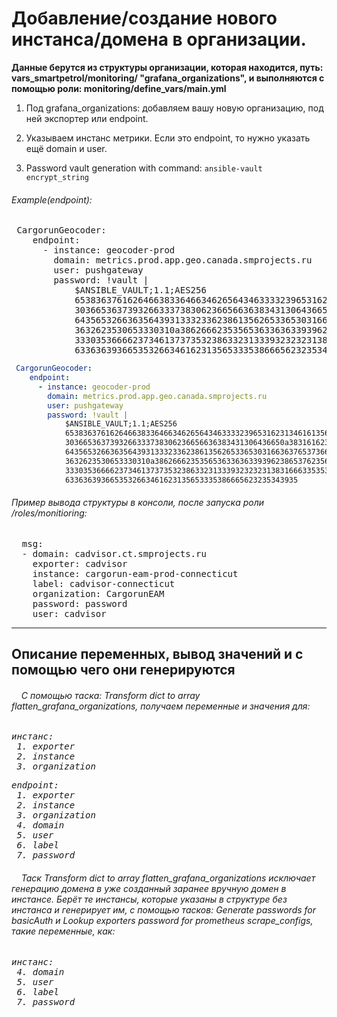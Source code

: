 
# Добавление/создание нового инстанса/домена в организации.


**Данные берутся из структуры организации, которая находится, путь: vars_smartpetrol/monitoring/ "grafana_organizations", 
и выполняются c помощью роли: monitoring/define_vars/main.yml**

1. Под grafana_organizations:
добавляем вашу новую организацию, под ней экспортер или endpoint.

2. Указываем инстанс метрики. Если это endpoint, то нужно указать ещё domain и user.

3. Password vault generation with command: `ansible-vault encrypt_string`


<h6><em>Example(endpoint):</em></h6> 

<pre>&nbsp;CargorunGeocoder:
&nbsp;&nbsp;&nbsp;&nbsp;endpoint:
&nbsp;&nbsp;&nbsp;&nbsp;&nbsp;&nbsp;- instance: geocoder-prod
&nbsp;&nbsp;&nbsp;&nbsp;&nbsp;&nbsp;&nbsp;&nbsp;domain: metrics.prod.app.geo.canada.smprojects.ru
&nbsp;&nbsp;&nbsp;&nbsp;&nbsp;&nbsp;&nbsp;&nbsp;user: pushgateway
&nbsp;&nbsp;&nbsp;&nbsp;&nbsp;&nbsp;&nbsp;&nbsp;password: !vault |
&nbsp;&nbsp;&nbsp;&nbsp;&nbsp;&nbsp;&nbsp;&nbsp;&nbsp;&nbsp;&nbsp;&nbsp;$ANSIBLE_VAULT;1.1;AES256
&nbsp;&nbsp;&nbsp;&nbsp;&nbsp;&nbsp;&nbsp;&nbsp;&nbsp;&nbsp;&nbsp;&nbsp;65383637616264663833646634626564346333323965316231346161356338383932366534653237
&nbsp;&nbsp;&nbsp;&nbsp;&nbsp;&nbsp;&nbsp;&nbsp;&nbsp;&nbsp;&nbsp;&nbsp;3036653637393266333738306236656636383431306436650a383161623735633066396165623162
&nbsp;&nbsp;&nbsp;&nbsp;&nbsp;&nbsp;&nbsp;&nbsp;&nbsp;&nbsp;&nbsp;&nbsp;64356532663635643931333233623861356265336530316636376537366438313263303538366661
&nbsp;&nbsp;&nbsp;&nbsp;&nbsp;&nbsp;&nbsp;&nbsp;&nbsp;&nbsp;&nbsp;&nbsp;3632623530653330310a386266623535653633636339396238653762356663306565626338366239
&nbsp;&nbsp;&nbsp;&nbsp;&nbsp;&nbsp;&nbsp;&nbsp;&nbsp;&nbsp;&nbsp;&nbsp;33303536666237346137373532386332313339323232313831666335353838306636643363656266
&nbsp;&nbsp;&nbsp;&nbsp;&nbsp;&nbsp;&nbsp;&nbsp;&nbsp;&nbsp;&nbsp;&nbsp;6336363936653532663461623135653335386665623235343935</pre>


``` yaml
 CargorunGeocoder:
    endpoint:
      - instance: geocoder-prod
        domain: metrics.prod.app.geo.canada.smprojects.ru
        user: pushgateway
        password: !vault |
            $ANSIBLE_VAULT;1.1;AES256
            65383637616264663833646634626564346333323965316231346161356338383932366534653237
            3036653637393266333738306236656636383431306436650a383161623735633066396165623162
            64356532663635643931333233623861356265336530316636376537366438313263303538366661
            3632623530653330310a386266623535653633636339396238653762356663306565626338366239
            33303536666237346137373532386332313339323232313831666335353838306636643363656266
            6336363936653532663461623135653335386665623235343935
```
            
            


<h6><em>Пример вывода структуры в консоли, после запуска роли /roles/monitioring:</em></h6>

<pre>&nbsp;&nbsp;msg:
&nbsp;&nbsp;- domain: cadvisor.ct.smprojects.ru
&nbsp;&nbsp;&nbsp;&nbsp;exporter: cadvisor
&nbsp;&nbsp;&nbsp;&nbsp;instance: cargorun-eam-prod-connecticut
&nbsp;&nbsp;&nbsp;&nbsp;label: cadvisor-connecticut
&nbsp;&nbsp;&nbsp;&nbsp;organization: CargorunEAM
&nbsp;&nbsp;&nbsp;&nbsp;password: password
&nbsp;&nbsp;&nbsp;&nbsp;user: cadvisor</pre>

---
<main>
<h2>Описание переменных, вывод значений и с помощью чего они генерируются</h2>
</main>
<h6>&nbsp;&nbsp;&nbsp;&nbsp;С помощью таска: Transform dict to array flatten_grafana_organizations,
получаем переменные и значения для:</h6>

<pre><em>инстанс:
 1. exporter 
 2. instance
 3. organization</em></pre>
<pre><em>endpoint:
 1. exporter 
 2. instance
 3. organization
 4. domain 
 5. user
 6. label
 7. password</em></pre>

<h6>&nbsp;&nbsp;&nbsp;&nbsp;Таск Transform dict to array flatten_grafana_organizations исключает генерацию домена в уже созданный заранее вручную домен в инстансе. Берёт те инстансы, которые указаны в структуре без инстанса и генерирует им, с помощью тасков: Generate passwords for basicAuth и Lookup exporters password for prometheus scrape_configs, такие переменные, как:</h6> 

<pre><em>инстанс:
 4. domain 
 5. user
 6. label
 7. password</em></pre>

